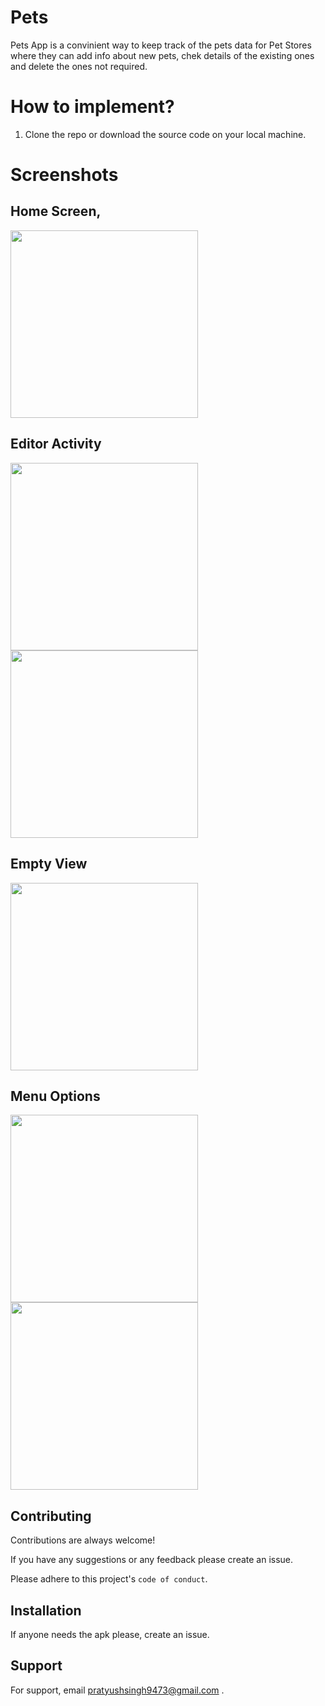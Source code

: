 # Pets
Pets App is a convinient way to keep track of the pets data for Pet Stores where they can add info about new pets, chek details of the existing ones and delete the ones not required.

# How to implement?

1. Clone the repo or download the source code on your local machine.

# Screenshots

## Home Screen,  

<img src="images/petCatalog.jpg" width=300>      

## Editor Activity

<img src="images/AddPet.jpg" width=300>    <img src="images/EditPet.jpg" width=300>    

## Empty View

<img src="images/EmptyView.jpg" width=300>  

## Menu Options

<img src="images/MenuOptions.jpg" width=300>    <img src="images/editMenu.jpeg" width=300>  

## Contributing

Contributions are always welcome!

If you have any suggestions or any feedback please create an issue.

Please adhere to this project's `code of conduct`.
 
## Installation 

If anyone needs the apk please, create an issue. 
    
## Support

For support, email pratyushsingh9473@gmail.com . 
